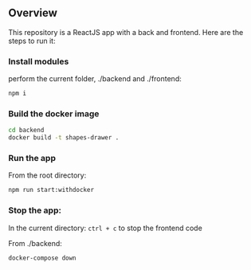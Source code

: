 ## Overview

This repository is a ReactJS app with a back and frontend.
Here are the steps to run it:

### Install modules

perform the current folder, ./backend and ./frontend:

```bash
npm i
```

### Build the docker image

```bash
cd backend
docker build -t shapes-drawer .
```

### Run the app

From the root directory:

```bash
npm run start:withdocker
```

### Stop the app:

In the current directory:
`ctrl + c` to stop the frontend code

From ./backend:

```bash
docker-compose down
```
